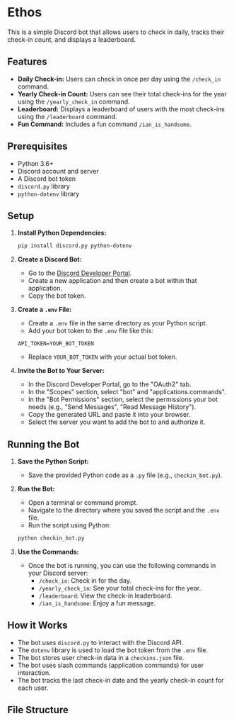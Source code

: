 # Ethos

This is a simple Discord bot that allows users to check in daily, tracks their check-in count, and displays a leaderboard.

## Features

-   **Daily Check-in:** Users can check in once per day using the `/check_in` command.
-   **Yearly Check-in Count:** Users can see their total check-ins for the year using the `/yearly_check_in` command.
-   **Leaderboard:** Displays a leaderboard of users with the most check-ins using the `/leaderboard` command.
-   **Fun Command:** Includes a fun command `/ian_is_handsome`.

## Prerequisites

-   Python 3.6+
-   Discord account and server
-   A Discord bot token
-   `discord.py` library
-   `python-dotenv` library

## Setup

1.  **Install Python Dependencies:**

    ```bash
    pip install discord.py python-dotenv
    ```

2.  **Create a Discord Bot:**

    -   Go to the [Discord Developer Portal](https://discord.com/developers/applications).
    -   Create a new application and then create a bot within that application.
    -   Copy the bot token.

3.  **Create a `.env` File:**

    -   Create a `.env` file in the same directory as your Python script.
    -   Add your bot token to the `.env` file like this:

    ```
    API_TOKEN=YOUR_BOT_TOKEN
    ```

    -   Replace `YOUR_BOT_TOKEN` with your actual bot token.

4.  **Invite the Bot to Your Server:**

    -   In the Discord Developer Portal, go to the "OAuth2" tab.
    -   In the "Scopes" section, select "bot" and "applications.commands".
    -   In the "Bot Permissions" section, select the permissions your bot needs (e.g., "Send Messages", "Read Message History").
    -   Copy the generated URL and paste it into your browser.
    -   Select the server you want to add the bot to and authorize it.

## Running the Bot

1.  **Save the Python Script:**

    -   Save the provided Python code as a `.py` file (e.g., `checkin_bot.py`).

2.  **Run the Bot:**

    -   Open a terminal or command prompt.
    -   Navigate to the directory where you saved the script and the `.env` file.
    -   Run the script using Python:

    ```bash
    python checkin_bot.py
    ```

3.  **Use the Commands:**

    -   Once the bot is running, you can use the following commands in your Discord server:
        -   `/check_in`: Check in for the day.
        -   `/yearly_check_in`: See your total check-ins for the year.
        -   `/leaderboard`: View the check-in leaderboard.
        -   `/ian_is_handsome`: Enjoy a fun message.

## How it Works

-   The bot uses `discord.py` to interact with the Discord API.
-   The `dotenv` library is used to load the bot token from the `.env` file.
-   The bot stores user check-in data in a `checkins.json` file.
-   The bot uses slash commands (application commands) for user interaction.
-   The bot tracks the last check-in date and the yearly check-in count for each user.

## File Structure
